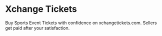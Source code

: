 # Xchange Tickets
Buy Sports Event Tickets with confidence on xchangetickets.com. Sellers get paid after your satisfaction.
